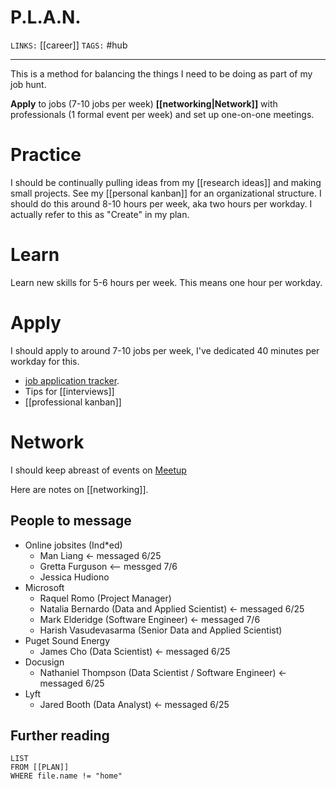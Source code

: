 # P.L.A.N. 
`LINKS:` [[career]]
`TAGS:` #hub 

---
This is a method for balancing the things I need to be doing as part of my job hunt. 


**Apply** to jobs (7-10 jobs per week)
**[[networking|Network]]** with professionals (1 formal event per week) and set up one-on-one meetings. 

# Practice
I should be continually pulling ideas from my [[research ideas]] and making small projects. See my [[personal kanban]] for an organizational structure. I should do this around 8-10 hours per week, aka two hours per workday. I actually refer to this as "Create" in my plan. 

# Learn 
Learn new skills for 5-6 hours per week. This means one hour per workday.

# Apply
I should apply to around 7-10 jobs per week, I've dedicated 40 minutes per workday for this.

- [job application tracker](https://docs.google.com/spreadsheets/d/19Xr_c97B-c1xzc-LJj48PMIMaKLF7dWQxj38Y-uNymw/edit#gid=1562278702).
 - Tips for [[interviews]]
 - [[professional kanban]]

# Network
I should keep abreast of events on [Meetup](https://www.meetup.com/)

Here are notes on [[networking]]. 

## People to message
- Online jobsites (Ind\*ed)
	- Man Liang <- messaged 6/25
	- Gretta Furguson <-- messged 7/6
	- Jessica Hudiono
- Microsoft
	- Raquel Romo (Project Manager)
	- Natalia Bernardo (Data and Applied Scientist) <- messaged 6/25
	- Mark Elderidge (Software Engineer) <- messaged 7/6
	- Harish Vasudevasarma (Senior Data and Applied Scientist)
- Puget Sound Energy
	- James Cho (Data Scientist) <- messaged 6/25
- Docusign
	- Nathaniel Thompson (Data Scientist / Software Engineer) <- messaged 6/25
- Lyft
	- Jared Booth (Data Analyst) <- messaged 6/25

## Further reading
```dataview
LIST 
FROM [[PLAN]]
WHERE file.name != "home"
```